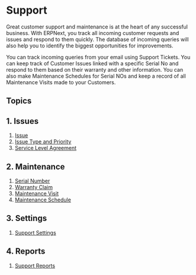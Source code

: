 <!-- add-breadcrumbs -->
# Support

Great customer support and maintenance is at the heart of any successful business. With ERPNext, you track all incoming customer requests and issues and respond to them quickly. The database of incoming queries will also help you to identify the biggest opportunities for improvements.

You can track incoming queries from your email using Support
Tickets. You can keep track of Customer Issues linked with a specific
Serial No and respond to them based on their warranty and other information.
You can also make Maintenance Schedules for Serial NOs and keep a record of all Maintenance Visits made to your Customers.

## Topics

## 1. Issues
1. [Issue](/docs/user/manual/en/support/issue)
1. [Issue Type and Priority](/docs/user/manual/en/support/issue-type-and-priority)
1. [Service Level Agreement](/docs/user/manual/en/support/service-level-agreement)

## 2. Maintenance
1. [Serial Number](/docs/user/manual/en/stock/serial-no)
1. [Warranty Claim](/docs/user/manual/en/support/warranty-claim)
1. [Maintenance Visit](/docs/user/manual/en/support/maintenance-visit)
1. [Maintenance Schedule](/docs/user/manual/en/support/maintenance-schedule)

## 3. Settings
1. [Support Settings](/docs/user/manual/en/support/support-settings)

## 4. Reports
1. [Support Reports](/docs/user/manual/en/support/support_reports)
